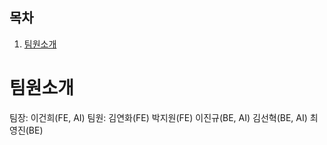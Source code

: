 ## 목차

1. [팀원소개](#팀원소개)

# 팀원소개

팀장: 이건희(FE, AI)
팀원: 김연화(FE) 박지원(FE) 이진규(BE, AI) 김선혁(BE, AI) 최영진(BE)
